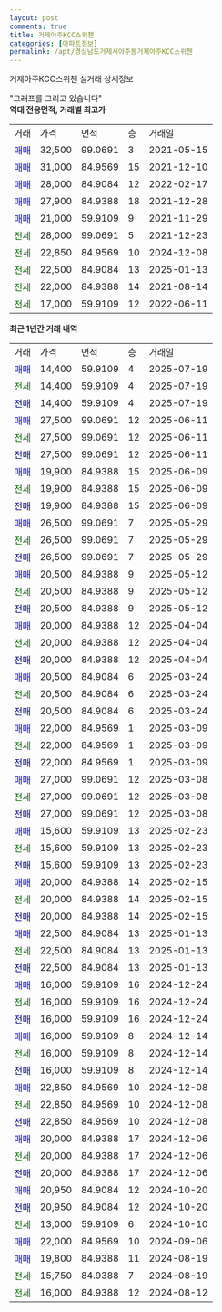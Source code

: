 ```yaml
---
layout: post
comments: true
title: 거제아주KCC스위첸
categories: [아파트정보]
permalink: /apt/경상남도거제시아주동거제아주KCC스위첸
---
```


거제아주KCC스위첸 실거래 상세정보

<script type="text/javascript">
  google.charts.load('current', {'packages':['line', 'corechart']});
  google.charts.setOnLoadCallback(drawChart);

  function drawChart() {
    var data = new google.visualization.DataTable();
    data.addColumn('date', '거래일');
    data.addColumn('number', "매매");
    data.addColumn('number', "전세");
    data.addColumn('number', "전매");

    data.addRows([[new Date(Date.parse("2025-07-19")), 14400, null, null], [new Date(Date.parse("2025-07-19")), null, 14400, null], [new Date(Date.parse("2025-07-19")), null, null, 14400], [new Date(Date.parse("2025-06-11")), 27500, null, null], [new Date(Date.parse("2025-06-11")), null, 27500, null], [new Date(Date.parse("2025-06-11")), null, null, 27500], [new Date(Date.parse("2025-06-09")), 19900, null, null], [new Date(Date.parse("2025-06-09")), null, 19900, null], [new Date(Date.parse("2025-06-09")), null, null, 19900], [new Date(Date.parse("2025-05-29")), 26500, null, null], [new Date(Date.parse("2025-05-29")), null, 26500, null], [new Date(Date.parse("2025-05-29")), null, null, 26500], [new Date(Date.parse("2025-05-12")), 20500, null, null], [new Date(Date.parse("2025-05-12")), null, 20500, null], [new Date(Date.parse("2025-05-12")), null, null, 20500], [new Date(Date.parse("2025-04-04")), 20000, null, null], [new Date(Date.parse("2025-04-04")), null, 20000, null], [new Date(Date.parse("2025-04-04")), null, null, 20000], [new Date(Date.parse("2025-03-24")), 20500, null, null], [new Date(Date.parse("2025-03-24")), null, 20500, null], [new Date(Date.parse("2025-03-24")), null, null, 20500], [new Date(Date.parse("2025-03-09")), 22000, null, null], [new Date(Date.parse("2025-03-09")), null, 22000, null], [new Date(Date.parse("2025-03-09")), null, null, 22000], [new Date(Date.parse("2025-03-08")), 27000, null, null], [new Date(Date.parse("2025-03-08")), null, 27000, null], [new Date(Date.parse("2025-03-08")), null, null, 27000], [new Date(Date.parse("2025-02-23")), 15600, null, null], [new Date(Date.parse("2025-02-23")), null, 15600, null], [new Date(Date.parse("2025-02-23")), null, null, 15600], [new Date(Date.parse("2025-02-15")), 20000, null, null], [new Date(Date.parse("2025-02-15")), null, 20000, null], [new Date(Date.parse("2025-02-15")), null, null, 20000], [new Date(Date.parse("2025-01-13")), 22500, null, null], [new Date(Date.parse("2025-01-13")), null, 22500, null], [new Date(Date.parse("2025-01-13")), null, null, 22500], [new Date(Date.parse("2024-12-24")), 16000, null, null], [new Date(Date.parse("2024-12-24")), null, 16000, null], [new Date(Date.parse("2024-12-24")), null, null, 16000], [new Date(Date.parse("2024-12-14")), 16000, null, null], [new Date(Date.parse("2024-12-14")), null, 16000, null], [new Date(Date.parse("2024-12-14")), null, null, 16000], [new Date(Date.parse("2024-12-08")), 22850, null, null], [new Date(Date.parse("2024-12-08")), null, 22850, null], [new Date(Date.parse("2024-12-08")), null, null, 22850], [new Date(Date.parse("2024-12-06")), 20000, null, null], [new Date(Date.parse("2024-12-06")), null, 20000, null], [new Date(Date.parse("2024-12-06")), null, null, 20000], [new Date(Date.parse("2024-10-20")), 20950, null, null], [new Date(Date.parse("2024-10-20")), null, null, 20950], [new Date(Date.parse("2024-10-10")), null, 13000, null], [new Date(Date.parse("2024-09-06")), 22000, null, null], [new Date(Date.parse("2024-08-19")), 19800, null, null], [new Date(Date.parse("2024-08-19")), null, 15750, null], [new Date(Date.parse("2024-08-12")), null, 16000, null]]);

    var options = {
      hAxis: {
        format: 'yyyy/MM/dd'
      },    
      lineWidth: 0,
      pointsVisible: true,    
      title: '최근 1년간 유형별 실거래가 분포',
      legend: { position: 'bottom' }
    };

    var formatter = new google.visualization.NumberFormat({pattern:'###,###'} );
    formatter.format(data, 1);
    formatter.format(data, 2);
    
    setTimeout(function() {
        var chart = new google.visualization.LineChart(document.getElementById('columnchart_material'));
        chart.draw(data, (options));
        document.getElementById('loading').style.display = 'none';
    }, 200);
  }
</script>


<div id="loading" style="z-index:20; display: block; margin-left: 0px">"그래프를 그리고 있습니다"</div>
<div id="columnchart_material" style="width: 95%; margin-left: 0px; display: block"></div>
<!-- contents start -->
<b>역대 전용면적, 거래별 최고가</b>
<table class="sortable">
    <tr>
      <td>거래</td>
      <td>가격</td>
      <td>면적</td>
      <td>층</td>
      <td>거래일</td>
    </tr>
        <tr>
          <td><a style="color: blue">매매</a></td>
          <td>32,500</td>
          <td>99.0691</td>
          <td>3</td>
          <td>2021-05-15</td>
        </tr>            <tr>
          <td><a style="color: blue">매매</a></td>
          <td>31,000</td>
          <td>84.9569</td>
          <td>15</td>
          <td>2021-12-10</td>
        </tr>            <tr>
          <td><a style="color: blue">매매</a></td>
          <td>28,000</td>
          <td>84.9084</td>
          <td>12</td>
          <td>2022-02-17</td>
        </tr>            <tr>
          <td><a style="color: blue">매매</a></td>
          <td>27,900</td>
          <td>84.9388</td>
          <td>18</td>
          <td>2021-12-28</td>
        </tr>            <tr>
          <td><a style="color: blue">매매</a></td>
          <td>21,000</td>
          <td>59.9109</td>
          <td>9</td>
          <td>2021-11-29</td>
        </tr>        
        <tr>
              <td><a style="color: darkgreen">전세</a></td>
              <td>28,000</td>
              <td>99.0691</td>
              <td>5</td>
              <td>2021-12-23</td>
            </tr>            <tr>
              <td><a style="color: darkgreen">전세</a></td>
              <td>22,850</td>
              <td>84.9569</td>
              <td>10</td>
              <td>2024-12-08</td>
            </tr>            <tr>
              <td><a style="color: darkgreen">전세</a></td>
              <td>22,500</td>
              <td>84.9084</td>
              <td>13</td>
              <td>2025-01-13</td>
            </tr>            <tr>
              <td><a style="color: darkgreen">전세</a></td>
              <td>22,000</td>
              <td>84.9388</td>
              <td>14</td>
              <td>2021-08-14</td>
            </tr>            <tr>
              <td><a style="color: darkgreen">전세</a></td>
              <td>17,000</td>
              <td>59.9109</td>
              <td>12</td>
              <td>2022-06-11</td>
            </tr>        
    
</table>

<b>최근 1년간 거래 내역</b>

<table class="sortable">
    <tr>
      <td>거래</td>
      <td>가격</td>
      <td>면적</td>
      <td>층</td>
      <td>거래일</td>
    </tr>
    <tr>
      <td><a style="color: blue">매매</a></td>
      <td>14,400</td>
      <td>59.9109</td>
      <td>4</td>
      <td>2025-07-19</td>
    </tr>          <tr>
      <td><a style="color: darkgreen">전세</a></td>
      <td>14,400</td>
      <td>59.9109</td>
      <td>4</td>
      <td>2025-07-19</td>
    </tr>          <tr>
      <td><a style="color: darkblue">전매</a></td>
      <td>14,400</td>
      <td>59.9109</td>
      <td>4</td>
      <td>2025-07-19</td>
    </tr>          <tr>
      <td><a style="color: blue">매매</a></td>
      <td>27,500</td>
      <td>99.0691</td>
      <td>12</td>
      <td>2025-06-11</td>
    </tr>          <tr>
      <td><a style="color: darkgreen">전세</a></td>
      <td>27,500</td>
      <td>99.0691</td>
      <td>12</td>
      <td>2025-06-11</td>
    </tr>          <tr>
      <td><a style="color: darkblue">전매</a></td>
      <td>27,500</td>
      <td>99.0691</td>
      <td>12</td>
      <td>2025-06-11</td>
    </tr>          <tr>
      <td><a style="color: blue">매매</a></td>
      <td>19,900</td>
      <td>84.9388</td>
      <td>15</td>
      <td>2025-06-09</td>
    </tr>          <tr>
      <td><a style="color: darkgreen">전세</a></td>
      <td>19,900</td>
      <td>84.9388</td>
      <td>15</td>
      <td>2025-06-09</td>
    </tr>          <tr>
      <td><a style="color: darkblue">전매</a></td>
      <td>19,900</td>
      <td>84.9388</td>
      <td>15</td>
      <td>2025-06-09</td>
    </tr>          <tr>
      <td><a style="color: blue">매매</a></td>
      <td>26,500</td>
      <td>99.0691</td>
      <td>7</td>
      <td>2025-05-29</td>
    </tr>          <tr>
      <td><a style="color: darkgreen">전세</a></td>
      <td>26,500</td>
      <td>99.0691</td>
      <td>7</td>
      <td>2025-05-29</td>
    </tr>          <tr>
      <td><a style="color: darkblue">전매</a></td>
      <td>26,500</td>
      <td>99.0691</td>
      <td>7</td>
      <td>2025-05-29</td>
    </tr>          <tr>
      <td><a style="color: blue">매매</a></td>
      <td>20,500</td>
      <td>84.9388</td>
      <td>9</td>
      <td>2025-05-12</td>
    </tr>          <tr>
      <td><a style="color: darkgreen">전세</a></td>
      <td>20,500</td>
      <td>84.9388</td>
      <td>9</td>
      <td>2025-05-12</td>
    </tr>          <tr>
      <td><a style="color: darkblue">전매</a></td>
      <td>20,500</td>
      <td>84.9388</td>
      <td>9</td>
      <td>2025-05-12</td>
    </tr>          <tr>
      <td><a style="color: blue">매매</a></td>
      <td>20,000</td>
      <td>84.9388</td>
      <td>12</td>
      <td>2025-04-04</td>
    </tr>          <tr>
      <td><a style="color: darkgreen">전세</a></td>
      <td>20,000</td>
      <td>84.9388</td>
      <td>12</td>
      <td>2025-04-04</td>
    </tr>          <tr>
      <td><a style="color: darkblue">전매</a></td>
      <td>20,000</td>
      <td>84.9388</td>
      <td>12</td>
      <td>2025-04-04</td>
    </tr>          <tr>
      <td><a style="color: blue">매매</a></td>
      <td>20,500</td>
      <td>84.9084</td>
      <td>6</td>
      <td>2025-03-24</td>
    </tr>          <tr>
      <td><a style="color: darkgreen">전세</a></td>
      <td>20,500</td>
      <td>84.9084</td>
      <td>6</td>
      <td>2025-03-24</td>
    </tr>          <tr>
      <td><a style="color: darkblue">전매</a></td>
      <td>20,500</td>
      <td>84.9084</td>
      <td>6</td>
      <td>2025-03-24</td>
    </tr>          <tr>
      <td><a style="color: blue">매매</a></td>
      <td>22,000</td>
      <td>84.9569</td>
      <td>1</td>
      <td>2025-03-09</td>
    </tr>          <tr>
      <td><a style="color: darkgreen">전세</a></td>
      <td>22,000</td>
      <td>84.9569</td>
      <td>1</td>
      <td>2025-03-09</td>
    </tr>          <tr>
      <td><a style="color: darkblue">전매</a></td>
      <td>22,000</td>
      <td>84.9569</td>
      <td>1</td>
      <td>2025-03-09</td>
    </tr>          <tr>
      <td><a style="color: blue">매매</a></td>
      <td>27,000</td>
      <td>99.0691</td>
      <td>12</td>
      <td>2025-03-08</td>
    </tr>          <tr>
      <td><a style="color: darkgreen">전세</a></td>
      <td>27,000</td>
      <td>99.0691</td>
      <td>12</td>
      <td>2025-03-08</td>
    </tr>          <tr>
      <td><a style="color: darkblue">전매</a></td>
      <td>27,000</td>
      <td>99.0691</td>
      <td>12</td>
      <td>2025-03-08</td>
    </tr>          <tr>
      <td><a style="color: blue">매매</a></td>
      <td>15,600</td>
      <td>59.9109</td>
      <td>13</td>
      <td>2025-02-23</td>
    </tr>          <tr>
      <td><a style="color: darkgreen">전세</a></td>
      <td>15,600</td>
      <td>59.9109</td>
      <td>13</td>
      <td>2025-02-23</td>
    </tr>          <tr>
      <td><a style="color: darkblue">전매</a></td>
      <td>15,600</td>
      <td>59.9109</td>
      <td>13</td>
      <td>2025-02-23</td>
    </tr>          <tr>
      <td><a style="color: blue">매매</a></td>
      <td>20,000</td>
      <td>84.9388</td>
      <td>14</td>
      <td>2025-02-15</td>
    </tr>          <tr>
      <td><a style="color: darkgreen">전세</a></td>
      <td>20,000</td>
      <td>84.9388</td>
      <td>14</td>
      <td>2025-02-15</td>
    </tr>          <tr>
      <td><a style="color: darkblue">전매</a></td>
      <td>20,000</td>
      <td>84.9388</td>
      <td>14</td>
      <td>2025-02-15</td>
    </tr>          <tr>
      <td><a style="color: blue">매매</a></td>
      <td>22,500</td>
      <td>84.9084</td>
      <td>13</td>
      <td>2025-01-13</td>
    </tr>          <tr>
      <td><a style="color: darkgreen">전세</a></td>
      <td>22,500</td>
      <td>84.9084</td>
      <td>13</td>
      <td>2025-01-13</td>
    </tr>          <tr>
      <td><a style="color: darkblue">전매</a></td>
      <td>22,500</td>
      <td>84.9084</td>
      <td>13</td>
      <td>2025-01-13</td>
    </tr>          <tr>
      <td><a style="color: blue">매매</a></td>
      <td>16,000</td>
      <td>59.9109</td>
      <td>16</td>
      <td>2024-12-24</td>
    </tr>          <tr>
      <td><a style="color: darkgreen">전세</a></td>
      <td>16,000</td>
      <td>59.9109</td>
      <td>16</td>
      <td>2024-12-24</td>
    </tr>          <tr>
      <td><a style="color: darkblue">전매</a></td>
      <td>16,000</td>
      <td>59.9109</td>
      <td>16</td>
      <td>2024-12-24</td>
    </tr>          <tr>
      <td><a style="color: blue">매매</a></td>
      <td>16,000</td>
      <td>59.9109</td>
      <td>8</td>
      <td>2024-12-14</td>
    </tr>          <tr>
      <td><a style="color: darkgreen">전세</a></td>
      <td>16,000</td>
      <td>59.9109</td>
      <td>8</td>
      <td>2024-12-14</td>
    </tr>          <tr>
      <td><a style="color: darkblue">전매</a></td>
      <td>16,000</td>
      <td>59.9109</td>
      <td>8</td>
      <td>2024-12-14</td>
    </tr>          <tr>
      <td><a style="color: blue">매매</a></td>
      <td>22,850</td>
      <td>84.9569</td>
      <td>10</td>
      <td>2024-12-08</td>
    </tr>          <tr>
      <td><a style="color: darkgreen">전세</a></td>
      <td>22,850</td>
      <td>84.9569</td>
      <td>10</td>
      <td>2024-12-08</td>
    </tr>          <tr>
      <td><a style="color: darkblue">전매</a></td>
      <td>22,850</td>
      <td>84.9569</td>
      <td>10</td>
      <td>2024-12-08</td>
    </tr>          <tr>
      <td><a style="color: blue">매매</a></td>
      <td>20,000</td>
      <td>84.9388</td>
      <td>17</td>
      <td>2024-12-06</td>
    </tr>          <tr>
      <td><a style="color: darkgreen">전세</a></td>
      <td>20,000</td>
      <td>84.9388</td>
      <td>17</td>
      <td>2024-12-06</td>
    </tr>          <tr>
      <td><a style="color: darkblue">전매</a></td>
      <td>20,000</td>
      <td>84.9388</td>
      <td>17</td>
      <td>2024-12-06</td>
    </tr>          <tr>
      <td><a style="color: blue">매매</a></td>
      <td>20,950</td>
      <td>84.9084</td>
      <td>12</td>
      <td>2024-10-20</td>
    </tr>          <tr>
      <td><a style="color: darkblue">전매</a></td>
      <td>20,950</td>
      <td>84.9084</td>
      <td>12</td>
      <td>2024-10-20</td>
    </tr>          <tr>
      <td><a style="color: darkgreen">전세</a></td>
      <td>13,000</td>
      <td>59.9109</td>
      <td>6</td>
      <td>2024-10-10</td>
    </tr>          <tr>
      <td><a style="color: blue">매매</a></td>
      <td>22,000</td>
      <td>84.9569</td>
      <td>10</td>
      <td>2024-09-06</td>
    </tr>          <tr>
      <td><a style="color: blue">매매</a></td>
      <td>19,800</td>
      <td>84.9388</td>
      <td>11</td>
      <td>2024-08-19</td>
    </tr>          <tr>
      <td><a style="color: darkgreen">전세</a></td>
      <td>15,750</td>
      <td>84.9388</td>
      <td>7</td>
      <td>2024-08-19</td>
    </tr>          <tr>
      <td><a style="color: darkgreen">전세</a></td>
      <td>16,000</td>
      <td>84.9388</td>
      <td>12</td>
      <td>2024-08-12</td>
    </tr>      </table>
<!-- contents end -->    

